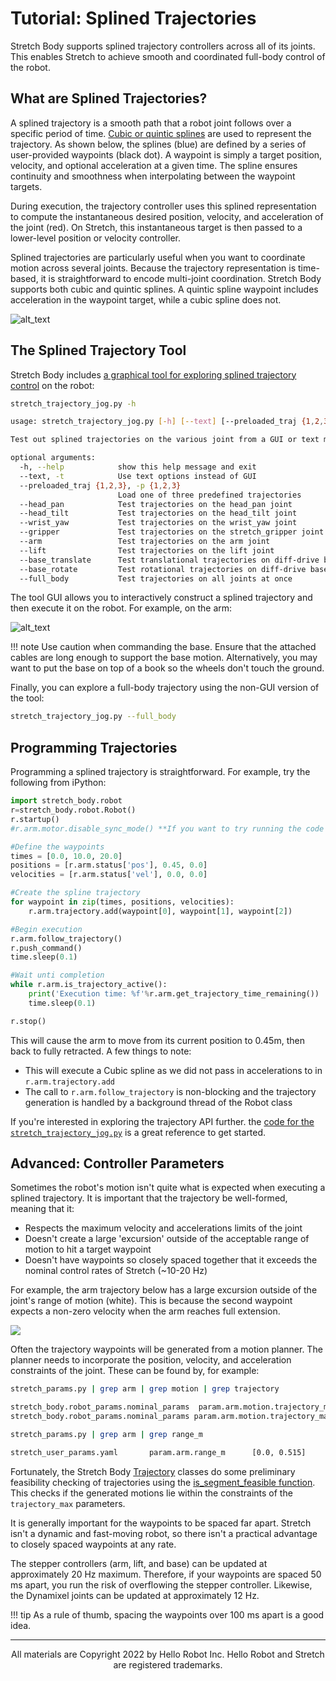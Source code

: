 # Tutorial: Splined Trajectories

Stretch Body supports splined trajectory controllers across all of its joints. This enables Stretch to achieve smooth and coordinated full-body control of the robot. 

## What are Splined Trajectories?

A splined trajectory is a smooth path that a robot joint follows over a specific period of time. [Cubic or quintic splines](https://en.wikipedia.org/wiki/Spline_(mathematics)) are used to represent the trajectory. As shown below, the splines (blue) are defined by a series of user-provided waypoints (black dot). A waypoint is simply a target position, velocity, and optional acceleration at a given time. The spline ensures continuity and smoothness when interpolating between the waypoint targets.

During execution, the trajectory controller uses this splined representation to compute the instantaneous desired position, velocity, and acceleration of the joint (red). On Stretch, this instantaneous target is then passed to a lower-level position or velocity controller. 

Splined trajectories are particularly useful when you want to coordinate motion across several joints. Because the trajectory representation is time-based, it is straightforward to encode multi-joint coordination. Stretch Body supports both cubic and quintic splines. A quintic spline waypoint includes acceleration in the waypoint target, while a cubic spline does not.

![alt_text](images/splined_traj.png "image_tooltip")

## The Splined Trajectory Tool

Stretch Body includes [a graphical tool for exploring splined trajectory control](https://github.com/hello-robot/stretch_body/blob/master/tools/bin/stretch_trajectory_jog.py) on the robot:

```{.bash .shell-prompt}
stretch_trajectory_jog.py -h
```
```{.bash .no-copy}
usage: stretch_trajectory_jog.py [-h] [--text] [--preloaded_traj {1,2,3}] (--head_pan | --head_tilt | --wrist_yaw | --gripper | --arm | --lift | --base_translate | --base_rotate | --full_body)

Test out splined trajectories on the various joint from a GUI or text menu.

optional arguments:
  -h, --help            show this help message and exit
  --text, -t            Use text options instead of GUI
  --preloaded_traj {1,2,3}, -p {1,2,3}
                        Load one of three predefined trajectories
  --head_pan            Test trajectories on the head_pan joint
  --head_tilt           Test trajectories on the head_tilt joint
  --wrist_yaw           Test trajectories on the wrist_yaw joint
  --gripper             Test trajectories on the stretch_gripper joint
  --arm                 Test trajectories on the arm joint
  --lift                Test trajectories on the lift joint
  --base_translate      Test translational trajectories on diff-drive base
  --base_rotate         Test rotational trajectories on diff-drive base
  --full_body           Test trajectories on all joints at once
```

The tool GUI allows you to interactively construct a splined trajectory and then execute it on the robot. For example, on the arm:

![alt_text](images/traj_gui.png "image_tooltip")

!!! note
    Use caution when commanding the base. Ensure that the attached cables are long enough to support the base motion. Alternatively, you may want to put the base on top of a book so the wheels don't touch the ground.

Finally, you can explore a full-body trajectory using the non-GUI version of the tool:

```{.bash .shell-prompt}
stretch_trajectory_jog.py --full_body
```

## Programming Trajectories

Programming a splined trajectory is straightforward. For example, try the following from iPython:

```python
import stretch_body.robot
r=stretch_body.robot.Robot()
r.startup()
#r.arm.motor.disable_sync_mode() **If you want to try running the code with this command you'll need to coment the r.push_command() and it will work as well

#Define the waypoints
times = [0.0, 10.0, 20.0]
positions = [r.arm.status['pos'], 0.45, 0.0]
velocities = [r.arm.status['vel'], 0.0, 0.0]

#Create the spline trajectory
for waypoint in zip(times, positions, velocities):
    r.arm.trajectory.add(waypoint[0], waypoint[1], waypoint[2])

#Begin execution
r.arm.follow_trajectory()
r.push_command()
time.sleep(0.1)

#Wait unti completion
while r.arm.is_trajectory_active():
	print('Execution time: %f'%r.arm.get_trajectory_time_remaining())
    time.sleep(0.1)

r.stop()
```

This will cause the arm to move from its current position to 0.45m, then back to fully retracted. A few things to note:

* This will execute a Cubic spline as we did not pass in accelerations to in `r.arm.trajectory.add`
* The call to `r.arm.follow_trajectory` is non-blocking and the trajectory generation is handled by a background thread of the Robot class

If you're interested in exploring the trajectory API further. the [code for the `stretch_trajectory_jog.py`](https://github.com/hello-robot/stretch_body/blob/master/tools/bin/stretch_trajectory_jog.py) is a great reference to get started.

## Advanced: Controller Parameters

Sometimes the robot's motion isn't quite what is expected when executing a splined trajectory. It is important that the trajectory be well-formed, meaning that it:

* Respects the maximum velocity and accelerations limits of the joint
* Doesn't create a large 'excursion' outside of the acceptable range of motion to hit a target waypoint
* Doesn't have waypoints so closely spaced together that it exceeds the nominal control rates of Stretch (~10-20 Hz)

For example, the arm trajectory below has a large excursion outside of the joint's range of motion (white). This is because the second waypoint expects a non-zero velocity when the arm reaches full extension.

![](./images/bad_trajectory.png)

Often the trajectory waypoints will be generated from a motion planner. The planner needs to incorporate the position, velocity, and acceleration constraints of the joint. These can be found by, for example:

```{.bash .shell-prompt}
stretch_params.py | grep arm | grep motion | grep trajectory
```
```{.bash .no-copy}
stretch_body.robot_params.nominal_params  param.arm.motion.trajectory_max.vel_m    0.4             
stretch_body.robot_params.nominal_params param.arm.motion.trajectory_max.accel_m   0.4
```

```{.bash .shell-prompt}
stretch_params.py | grep arm | grep range_m
```
```{.bash .no-copy}
stretch_user_params.yaml       param.arm.range_m      [0.0, 0.515] 
```

Fortunately, the Stretch Body [Trajectory](https://github.com/hello-robot/stretch_body/blob/master/body/stretch_body/trajectories.py) classes do some preliminary feasibility checking of trajectories using the [is_segment_feasible function](https://github.com/hello-robot/stretch_body/blob/master/body/stretch_body/hello_utils.py#L290). This checks if the generated motions lie within the constraints of the `trajectory_max` parameters.

It is generally important for the waypoints to be spaced far apart. Stretch isn't a dynamic and fast-moving robot, so there isn't a practical advantage to closely spaced waypoints at any rate.

The stepper controllers (arm, lift, and base) can be updated at approximately 20 Hz maximum. Therefore, if your waypoints are spaced 50 ms apart, you run the risk of overflowing the stepper controller. Likewise, the Dynamixel joints can be updated at approximately 12 Hz. 

!!! tip
    As a rule of thumb, spacing the waypoints over 100 ms apart is a good idea.

------
<div align="center"> All materials are Copyright 2022 by Hello Robot Inc. Hello Robot and Stretch are registered trademarks.</div>
